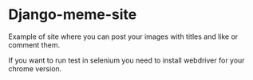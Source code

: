 # Django-meme-site

Example of site where you can post your images with titles and like or comment them.

If you want to run test in selenium you need to install webdriver for your chrome version.
